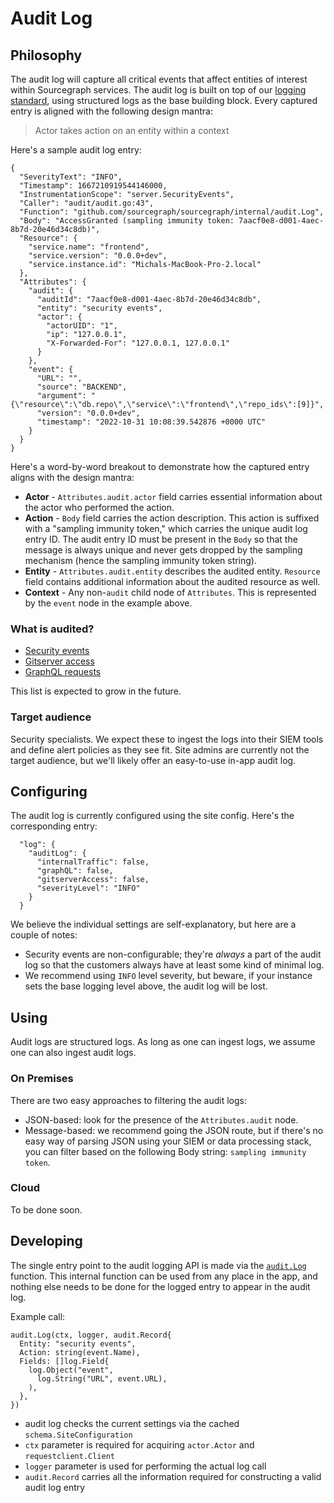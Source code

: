 # Audit Log

## Philosophy

The audit log will capture all critical events that affect entities of interest within Sourcegraph services. The audit log is built on top of our [logging standard](https://docs.sourcegraph.com/dev/how-to/add_logging), using structured logs as the base building block. Every captured entry is aligned with the following design mantra:

> Actor takes action on an entity within a context

Here's a sample audit log entry:

```
{
  "SeverityText": "INFO",
  "Timestamp": 1667210919544146000,
  "InstrumentationScope": "server.SecurityEvents",
  "Caller": "audit/audit.go:43",
  "Function": "github.com/sourcegraph/sourcegraph/internal/audit.Log",
  "Body": "AccessGranted (sampling immunity token: 7aacf0e8-d001-4aec-8b7d-20e46d34c8db)",
  "Resource": {
    "service.name": "frontend",
    "service.version": "0.0.0+dev",
    "service.instance.id": "Michals-MacBook-Pro-2.local"
  },
  "Attributes": {
    "audit": {
      "auditId": "7aacf0e8-d001-4aec-8b7d-20e46d34c8db",
      "entity": "security events",
      "actor": {
        "actorUID": "1",
        "ip": "127.0.0.1",
        "X-Forwarded-For": "127.0.0.1, 127.0.0.1"
      }
    },
    "event": {
      "URL": "",
      "source": "BACKEND",
      "argument": "{\"resource\":\"db.repo\",\"service\":\"frontend\",\"repo_ids\":[9]}",
      "version": "0.0.0+dev",
      "timestamp": "2022-10-31 10:08:39.542876 +0000 UTC"
    }
  }
}
```

Here's a word-by-word breakout to demonstrate how the captured entry aligns with the design mantra:

- **Actor** - `Attributes.audit.actor` field carries essential information about the actor who performed the action.
- **Action** - `Body` field carries the action description. This action is suffixed with a "sampling immunity token," which carries the unique audit log entry ID. The audit entry ID must be present in the `Body` so that the message is always unique and never gets dropped by the sampling mechanism (hence the sampling immunity token string).
- **Entity** - `Attributes.audit.entity` describes the audited entity. `Resource` field contains additional information about the audited resource as well.
- **Context** - Any non-`audit` child node of `Attributes`. This is represented by the `event` node in the example above.

### What is audited?

- [Security events](https://sourcegraph.com/github.com/sourcegraph/sourcegraph/-/blob/internal/database/security_event_logs.go?L120-131)
- [Gitserver access](https://sourcegraph.com/github.com/sourcegraph/sourcegraph/-/blob/cmd/gitserver/server/internal/accesslog/accesslog.go?L100-104)
- [GraphQL requests](https://sourcegraph.com/github.com/sourcegraph/sourcegraph/-/blob/cmd/frontend/internal/httpapi/graphql.go?L226-244)

This list is expected to grow in the future.

### Target audience

Security specialists. We expect these to ingest the logs into their SIEM tools and define alert policies as they see fit. Site admins are currently not the target audience, but we'll likely offer an easy-to-use in-app audit log.

## Configuring

The audit log is currently configured using the site config. Here's the corresponding entry:

```
  "log": {
    "auditLog": {
      "internalTraffic": false,
      "graphQL": false,
      "gitserverAccess": false,
      "severityLevel": "INFO"
    }
  }
```

We believe the individual settings are self-explanatory, but here are a couple of notes:

- Security events are non-configurable; they're _always_ a part of the audit log so that the customers always have at least some kind of minimal log.
- We recommend using `INFO` level severity, but beware, if your instance sets the base logging level above, the audit log will be lost.

## Using

Audit logs are structured logs. As long as one can ingest logs, we assume one can also ingest audit logs.

### On Premises

There are two easy approaches to filtering the audit logs:

- JSON-based: look for the presence of the `Attributes.audit` node.
- Message-based: we recommend going the JSON route, but if there's no easy way of parsing JSON using your SIEM or data processing stack, you can filter based on the following Body string: `sampling immunity token`.

### Cloud

To be done soon.

## Developing

The single entry point to the audit logging API is made via the [`audit.Log`](https://sourcegraph.com/github.com/sourcegraph/sourcegraph/-/blob/internal/audit/audit.go?L19) function. This internal function can be used from any place in the app, and nothing else needs to be done for the logged entry to appear in the audit log.

Example call:
```
audit.Log(ctx, logger, audit.Record{
  Entity: "security events",
  Action: string(event.Name),
  Fields: []log.Field{
    log.Object("event",
      log.String("URL", event.URL),
    ),
  },
})
```
- audit log checks the current settings via the cached `schema.SiteConfiguration`
- `ctx` parameter is required for acquiring `actor.Actor` and `requestclient.Client`
- `logger` parameter is used for performing the actual log call
- `audit.Record` carries all the information required for constructing a valid audit log entry
